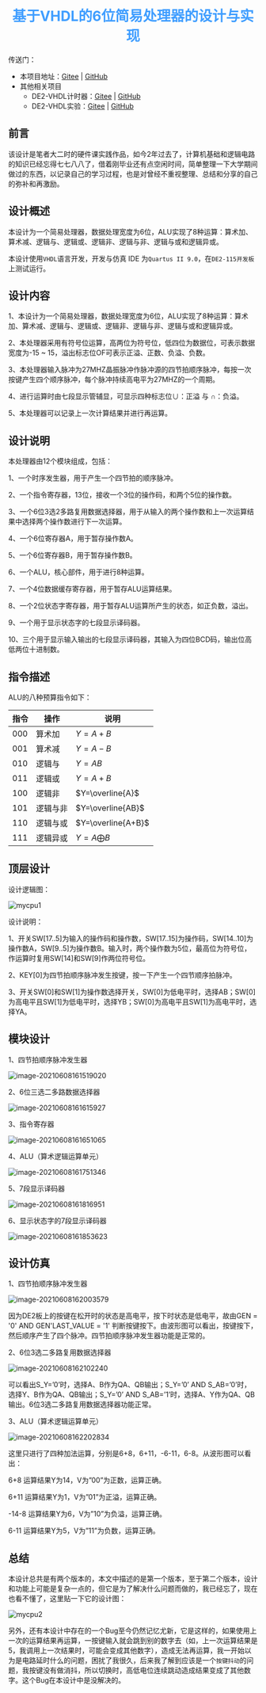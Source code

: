 <h1 style="color:#409EFF;text-align:center;">基于VHDL的6位简易处理器的设计与实现</h1>

传送门：

- 本项目地址：[Gitee](https://gitee.com/snwjas/de2-6bit-cpu) | [GitHub](https://github.com/snwjas/DE2-6bit-CPU)
- 其他相关项目
  - DE2-VHDL计时器：[Gitee](https://gitee.com/snwjas/de2-electric-timer) | [GitHub](https://github.com/snwjas/DE2-Electric-Timer)
  - DE2-VHDL实验：[Gitee](https://gitee.com/snwjas/de2-labs) | [GitHub](https://github.com/snwjas/DE2-Labs)

## 前言

该设计是笔者大二时的硬件课实践作品，如今2年过去了，计算机基础和逻辑电路的知识已经忘得七七八八了，借着刚毕业还有点空闲时间，简单整理一下大学期间做过的东西，以记录自己的学习过程，也是对曾经不重视整理、总结和分享的自己的弥补和再激励。

## 设计概述

本设计为一个简易处理器，数据处理宽度为6位，ALU实现了8种运算：算术加、算术减、逻辑与、逻辑或、逻辑非、逻辑与非、逻辑与或和逻辑异或。

本设计使用`VHDL`语言开发，开发与仿真 IDE 为`Quartus II 9.0`，在`DE2-115开发板`上测试运行。

## 设计内容

1、本设计为一个简易处理器，数据处理宽度为6位，ALU实现了8种运算：算术加、算术减、逻辑与、逻辑或、逻辑非、逻辑与非、逻辑与或和逻辑异或。

2、本处理器采用有符号位运算，高两位为符号位，低四位为数据位，可表示数据宽度为-15 ~ 15，溢出标志位OF可表示正溢、正数、负溢、负数。

3、本处理器输入脉冲为27MHZ晶振脉冲作脉冲源的四节拍顺序脉冲，每按一次按键产生四个顺序脉冲，每个脉冲持续高电平为27MHZ的一个周期。

4、进行运算时由七段显示管辅显，可显示四种标志位∪：正溢 与 ∩：负溢。

5、本处理器可以记录上一次计算结果并进行再运算。

## 设计说明

本处理器由12个模块组成，包括：

1、一个时序发生器，用于产生一个四节拍的顺序脉冲。

2、一个指令寄存器，13位，接收一个3位的操作码，和两个5位的操作数。

3、一个6位3选2多路复用数据选择器，用于从输入的两个操作数和上一次运算结果中选择两个操作数进行下一次运算。

4、一个6位寄存器A，用于暂存操作数A。

5、一个6位寄存器B，用于暂存操作数B。

6、一个ALU，核心部件，用于进行8种运算。

7、一个4位数据缓存寄存器，用于暂存ALU运算结果。

8、一个2位状态字寄存器，用于暂存ALU运算所产生的状态，如正负数，溢出。

9、一个用于显示状态字的七段显示译码器。

10、三个用于显示输入输出的七段显示译码器，其输入为四位BCD码，输出位高低两位十进制数。

## 指令描述

ALU的八种预算指令如下：

| **指令** | **操作** | **说明**           |
| -------- | -------- | ------------------ |
| 000      | 算术加   | $Y=A+B$            |
| 001      | 算术减   | $Y=A-B$            |
| 010      | 逻辑与   | $Y=AB$             |
| 011      | 逻辑或   | $Y=A+B$            |
| 100      | 逻辑非   | $Y=\overline{A}$   |
| 101      | 逻辑与非 | $Y=\overline{AB}$  |
| 110      | 逻辑与或 | $Y=\overline{A+B}$ |
| 111      | 逻辑异或 | $Y=A \bigoplus B$  |

## 顶层设计

设计逻辑图：

![mycpu1](assets/mycpu1.png)

设计说明：

1、开关SW[17..5]为输入的操作码和操作数，SW[17..15]为操作码，SW[14..10]为操作数A，SW[9..5]为操作数B。输入时，两个操作数为5位，最高位为符号位，作运算时复用SW[14]和SW[9]作两位符号位。

2、KEY[0]为四节拍顺序脉冲发生按键，按一下产生一个四节顺序拍脉冲。

3、开关SW[0]和SW[1]为操作数选择开关，SW[0]为低电平时，选择AB；SW[0]为高电平且SW[1]为低电平时，选择YB；SW[0]为高电平且SW[1]为高电平时，选择YA。

## 模块设计

1、四节拍顺序脉冲发生器

<img src="assets/image-20210608161519020.png" alt="image-20210608161519020" style="zoom:100%;" />

2、6位三选二多路数据选择器

<img src="assets/image-20210608161615927.png" alt="image-20210608161615927" style="zoom:100%;" />

3、指令寄存器

<img src="assets/image-20210608161651065.png" alt="image-20210608161651065" style="zoom:100%;" />

4、ALU（算术逻辑运算单元）

<img src="assets/image-20210608161751346.png" alt="image-20210608161751346" style="zoom:100%;" />

5、7段显示译码器

<img src="assets/image-20210608161816951.png" alt="image-20210608161816951" style="zoom:100%;" />

6、显示状态字的7段显示译码器

<img src="assets/image-20210608161853623.png" alt="image-20210608161853623" style="zoom:100%;" />

## 设计仿真

1、四节拍顺序脉冲发生器

<img src="assets/image-20210608162003579.png" alt="image-20210608162003579" style="zoom:100%;" />

因为DE2板上的按键在松开时的状态是高电平，按下时状态是低电平，故由GEN = '0' AND GEN'LAST_VALUE = '1' 判断按键按下。由波形图可以看出，按键按下，然后顺序产生了四个脉冲。四节拍顺序脉冲发生器功能是正常的。



2、6位3选二多路复用数据选择器

<img src="assets/image-20210608162102240.png" alt="image-20210608162102240" style="zoom:100%;" />

可以看出S_Y=’0’时，选择A、B作为QA、QB输出；S_Y=’0’ AND S_AB=’0’时，选择Y、B作为QA、QB输出；S_Y=’0’ AND S_AB=’1’时，选择A、Y作为QA、QB输出。6位3选二多路复用数据选择器功能正常。



3、ALU（算术逻辑运算单元）

<img src="assets/image-20210608162202834.png" alt="image-20210608162202834" style="zoom:100%;" />

这里只进行了四种加法运算，分别是6+8，6+11，-6-11，6-8。从波形图可以看出：

6+8 运算结果Y为14，V为”00”为正数，运算正确。

6+11 运算结果Y为1，V为”01”为正溢，运算正确。

-14-8 运算结果Y为6，V为”10”为负溢，运算正确。

6-11 运算结果Y为5，V为”11”为负数，运算正确。

## 总结

本设计总共是有两个版本的，本文中描述的是第一个版本，至于第二个版本，设计和功能上可能是复杂一点的，但它是为了解决什么问题而做的，我已经忘了，现在也看不懂了，这里贴一下它的设计图：

![mycpu2](assets/mycpu2.png)

另外，还有本设计中存在的一个Bug至今仍然记忆尤新，它是这样的，如果使用上一次的运算结果再运算，一按键输入就会跳到别的数字去（如，上一次运算结果是5，我调用上一次结果时，可能会变成其他数字），造成无法再运算，我一开始以为是电路延时什么的问题，困扰了我很久，后来我了解到应该是一个`按键抖动`的问题，我按键没有做消抖，所以切换时，高低电位连续跳动造成结果变成了其他数字。这个Bug在本设计中是没解决的。
